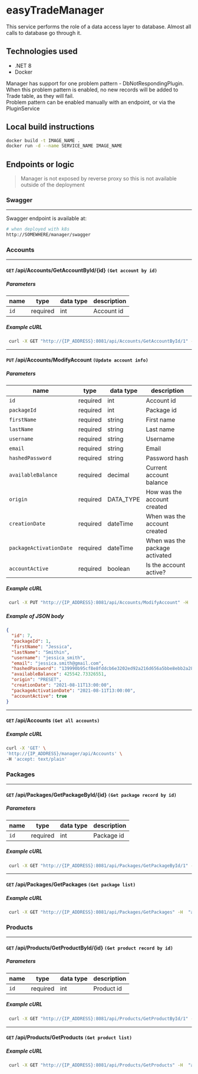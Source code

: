 # easyTradeManager

This service performs the role of a data access layer to database. Almost all calls to database go through it.

## Technologies used

- .NET 8
- Docker

Manager has support for one problem pattern - DbNotRespondingPlugin. When this problem pattern is enabled, no new records will be added to Trade table, as they will fail.  
Problem pattern can be enabled manually with an endpoint, or via the PluginService

## Local build instructions

```bash
docker build -t IMAGE_NAME .
docker run -d --name SERVICE_NAME IMAGE_NAME
```

## Endpoints or logic

> Manager is not exposed by reverse proxy so this is not available outside of the deployment

### Swagger

---

Swagger endpoint is available at:

```bash
# when deployed with k8s
http://SOMEWHERE/manager/swagger
```

### Accounts

---

#### `GET` **/api/Accounts/GetAccountById/{id}** `(Get account by id)`

##### Parameters

| name | type     | data type | description |
| ---- | -------- | --------- | ----------- |
| `id` | required | int       | Account id  |

##### Example cURL

```bash
 curl -X GET "http://{IP_ADDRESS}:8081/api/Accounts/GetAccountById/1" -H  "accept: text/plain"
```

---

#### `PUT` **/api/Accounts/ModifyAccount** `(Update account info)`

##### Parameters

| name                    | type     | data type | description                    |
| ----------------------- | -------- | --------- | ------------------------------ |
| `id`                    | required | int       | Account id                     |
| `packageId`             | required | int       | Package id                     |
| `firstName`             | required | string    | First name                     |
| `lastName`              | required | string    | Last name                      |
| `username`              | required | string    | Username                       |
| `email`                 | required | string    | Email                          |
| `hashedPassword`        | required | string    | Password hash                  |
| `availableBalance`      | required | decimal   | Current account balance        |
| `origin`                | required | DATA_TYPE | How was the account created    |
| `creationDate`          | required | dateTime  | When was the account created   |
| `packageActivationDate` | required | dateTime  | When was the package activated |
| `accountActive`         | required | boolean   | Is the account active?         |

##### Example cURL

```bash
 curl -X PUT "http://{IP_ADDRESS}:8081/api/Accounts/ModifyAccount" -H  "accept: */*" -H  "Content-Type: application/json" -d '{"id":7,"packageId":1,"firstName":"Jessica","lastName":"Smithin","username":"jessica_smith","email":"jessica.smith@gmail.com","hashedPassword":"139990b95cf8e8fddcb6e3202ed92a216d656a5bbe8ebb2a28bfe9911e6c3c51","availableBalance":425542.73326551,"origin":"PRESET","creationDate":"2021-08-11T13:00:00","packageActivationDate":"2021-08-11T13:00:00","accountActive":true}'
```

##### Example of JSON body

```json
{
  "id": 7,
  "packageId": 1,
  "firstName": "Jessica",
  "lastName": "Smithin",
  "username": "jessica_smith",
  "email": "jessica.smith@gmail.com",
  "hashedPassword": "139990b95cf8e8fddcb6e3202ed92a216d656a5bbe8ebb2a28bfe9911e6c3c51",
  "availableBalance": 425542.73326551,
  "origin": "PRESET",
  "creationDate": "2021-08-11T13:00:00",
  "packageActivationDate": "2021-08-11T13:00:00",
  "accountActive": true
}
```

---

#### `GET` **/api/Accounts** `(Get all accounts)`

##### Example cURL

```bash
curl -X 'GET' \
'http://{IP_ADDRESS}/manager/api/Accounts' \
-H 'accept: text/plain'
```

### Packages

---

#### `GET` **/api/Packages/GetPackageById/{id}** `(Get package record by id)`

##### Parameters

| name | type     | data type | description |
| ---- | -------- | --------- | ----------- |
| `id` | required | int       | Package id  |

##### Example cURL

```bash
 curl -X GET "http://{IP_ADDRESS}:8081/api/Packages/GetPackageById/1" -H  "accept: text/plain"
```

---

#### `GET` **/api/Packages/GetPackages** `(Get package list)`

##### Example cURL

```bash
 curl -X GET "http://{IP_ADDRESS}:8081/api/Packages/GetPackages" -H  "accept: text/plain"
```

### Products

---

#### `GET` **/api/Products/GetProductById/{id}** `(Get product record by id)`

##### Parameters

| name | type     | data type | description |
| ---- | -------- | --------- | ----------- |
| `id` | required | int       | Product id  |

##### Example cURL

```bash
 curl -X GET "http://{IP_ADDRESS}:8081/api/Products/GetProductById/1" -H  "accept: text/plain"
```

---

#### `GET` **/api/Products/GetProducts** `(Get product list)`

##### Example cURL

```bash
 curl -X GET "http://{IP_ADDRESS}:8081/api/Products/GetProducts" -H  "accept: text/plain"
```
